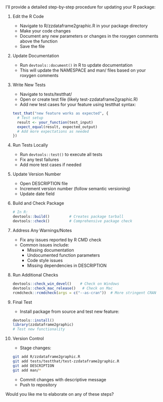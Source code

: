 I'll provide a detailed step-by-step procedure for updating your R package:

1. Edit the R Code
   - Navigate to R/zzdataframe2graphic.R in your package directory
   - Make your code changes
   - Document any new parameters or changes in the roxygen comments above the function
   - Save the file

2. Update Documentation
   - Run `devtools::document()` in R to update documentation
   - This will update the NAMESPACE and man/ files based on your roxygen comments

3. Write New Tests
   - Navigate to tests/testthat/
   - Open or create test file (likely test-zzdataframe2graphic.R)
   - Add new test cases for your feature using testthat syntax:
   ```r
   test_that("new feature works as expected", {
     # Test setup
     result <- your_function(test_input)
     expect_equal(result, expected_output)
     # Add more expectations as needed
   })
   ```

4. Run Tests Locally
   - Run `devtools::test()` to execute all tests
   - Fix any test failures
   - Add more test cases if needed

5. Update Version Number
   - Open DESCRIPTION file
   - Increment version number (follow semantic versioning)
   - Update date field

6. Build and Check Package
   ```r
   # In R:
   devtools::build()         # Creates package tarball
   devtools::check()         # Comprehensive package check
   ```

7. Address Any Warnings/Notes
   - Fix any issues reported by R CMD check
   - Common issues include:
     - Missing documentation
     - Undocumented function parameters
     - Code style issues
     - Missing dependencies in DESCRIPTION

8. Run Additional Checks
   ```r
   devtools::check_win_devel()    # Check on Windows
   devtools::check_mac_release()   # Check on Mac
   rcmdcheck::rcmdcheck(args = c("--as-cran"))  # More stringent CRAN checks
   ```

9. Final Test
   - Install package from source and test new feature:
   ```r
   devtools::install()
   library(zzdataframe2graphic)
   # Test new functionality
   ```

10. Version Control
    - Stage changes:
    ```bash
    git add R/zzdataframe2graphic.R
    git add tests/testthat/test-zzdataframe2graphic.R
    git add DESCRIPTION
    git add man/*
    ```
    - Commit changes with descriptive message
    - Push to repository

Would you like me to elaborate on any of these steps?
